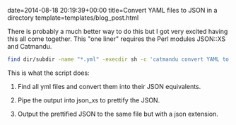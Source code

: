 date=2014-08-18 20:19:39+00:00
title=Convert YAML files to JSON in a directory
template=templates/blog_post.html

There is probably a much better way to do this but I got very excited having this all come together. This "one liner" requires the Perl modules JSON::XS and Catmandu.

<!--more-->
```bash
find dir/subdir -name "*.yml" -execdir sh -c 'catmandu convert YAML to JSON < {} | json_xs > `basename {} .yml`.json' \;
```


This is what the script does:



	
  1. Find all yml files and convert them into their JSON equivalents.

	
  2. Pipe the output into json_xs to prettify the JSON.

	
  3. Output the prettified JSON to the same file but with a json extension.


